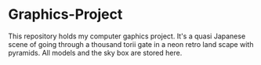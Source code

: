 # Graphics-Project

This repository holds my computer gaphics project.
It's a quasi Japanese scene of going through a thousand torii gate in a neon retro land scape with pyramids.
All models and the sky box are stored here.
